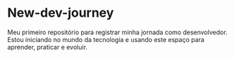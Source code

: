 # New-dev-journey
Meu primeiro repositório para registrar minha jornada como desenvolvedor. Estou iniciando no mundo da tecnologia e usando este espaço para aprender, praticar e evoluir.
